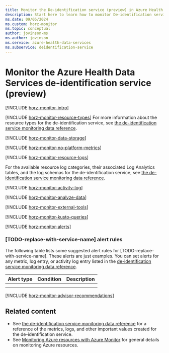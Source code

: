 ```yaml
---
title: Monitor the De-identification service (preview) in Azure Health Data Services
description: Start here to learn how to monitor De-identification service (preview) in Azure Health Data Services.
ms.date: 09/05/2024
ms.custom: horz-monitor
ms.topic: conceptual
author: jovinson-ms
ms.author: jovinson
ms.service: azure-health-data-services
ms.subservice: deidentification-service
---
```


# Monitor the Azure Health Data Services de-identification service (preview)
[!INCLUDE [horz-monitor-intro](~/reusable-content/ce-skilling/azure/includes/azure-monitor/horizontals/horz-monitor-intro.md)]

[!INCLUDE [horz-monitor-resource-types](~/reusable-content/ce-skilling/azure/includes/azure-monitor/horizontals/horz-monitor-resource-types.md)]
For more information about the resource types for the de-identification service, see [the de-identification service monitoring data reference](monitor-deid-reference.md).

[!INCLUDE [horz-monitor-data-storage](~/reusable-content/ce-skilling/azure/includes/azure-monitor/horizontals/horz-monitor-data-storage.md)]

[!INCLUDE [horz-monitor-no-platform-metrics](~/reusable-content/ce-skilling/azure/includes/azure-monitor/horizontals/horz-monitor-no-platform-metrics.md)]

[!INCLUDE [horz-monitor-resource-logs](~/reusable-content/ce-skilling/azure/includes/azure-monitor/horizontals/horz-monitor-resource-logs.md)]

For the available resource log categories, their associated Log Analytics tables, and the log schemas for the de-identification service, see [the de-identification service monitoring data reference](monitor-deid-reference.md#resource-logs).

[!INCLUDE [horz-monitor-activity-log](~/reusable-content/ce-skilling/azure/includes/azure-monitor/horizontals/horz-monitor-activity-log.md)]

[!INCLUDE [horz-monitor-analyze-data](~/reusable-content/ce-skilling/azure/includes/azure-monitor/horizontals/horz-monitor-analyze-data.md)]

[!INCLUDE [horz-monitor-external-tools](~/reusable-content/ce-skilling/azure/includes/azure-monitor/horizontals/horz-monitor-external-tools.md)]

[!INCLUDE [horz-monitor-kusto-queries](~/reusable-content/ce-skilling/azure/includes/azure-monitor/horizontals/horz-monitor-kusto-queries.md)]

<!-- REQUIRED. Add sample Kusto queries for your service here. -->

[!INCLUDE [horz-monitor-alerts](~/reusable-content/ce-skilling/azure/includes/azure-monitor/horizontals/horz-monitor-alerts.md)]

### [TODO-replace-with-service-name] alert rules

The following table lists some suggested alert rules for [TODO-replace-with-service-name]. These alerts are just examples. You can set alerts for any metric, log entry, or activity log entry listed in the [de-identification service monitoring data reference](monitor-deid-reference.md).

| Alert type | Condition | Description  |
|:---|:---|:---|
| | | |
| | | |

<!-- ### Advisor recommendations -->
[!INCLUDE [horz-monitor-advisor-recommendations](~/reusable-content/ce-skilling/azure/includes/azure-monitor/horizontals/horz-monitor-advisor-recommendations.md)]

## Related content

- See [the de-identification service monitoring data reference](monitor-[TODO-replace-with-service-filename]-reference.md) for a reference of the metrics, logs, and other important values created for the de-identification service.
- See [Monitoring Azure resources with Azure Monitor](/azure/azure-monitor/essentials/monitor-azure-resource) for general details on monitoring Azure resources.